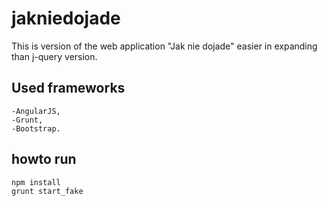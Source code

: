 # jakniedojade

This is version of the web application "Jak nie dojade" easier in expanding than j-query version.

## Used frameworks

```
-AngularJS,
-Grunt,
-Bootstrap.
```

## howto run

```
npm install
grunt start_fake
```




